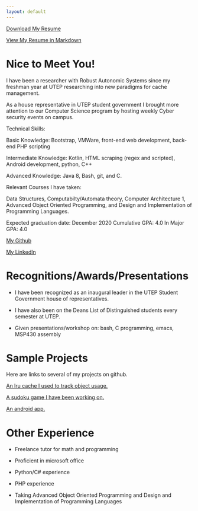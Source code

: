 ```yaml
---
layout: default
---
```


[Download My Resume](resume.pdf)

[View My Resume in Markdown](resume)



# [](#header-1)Nice to Meet You!

I have been a researcher with Robust Autonomic Systems since my freshman year at UTEP researching into new paradigms for cache management.

As a house representative in UTEP student government I brought more attention to our Computer Science program by hosting weekly Cyber security events on campus.

Technical Skills:

Basic Knowledge: Bootstrap, VMWare, front-end web development, back-end PHP scripting

Intermediate Knowledge: Kotlin, HTML scraping (regex and scripted), Android development, python, C++

Advanced Knowledge: Java 8, Bash, git, and C.

Relevant Courses I have taken:

Data Structures, Computabilty/Automata theory, Computer Architecture 1, Advanced Object Oriented Programming, and Design and Implementation of Programming Languages.

Expected graduation date: December 2020
Cumulative GPA: 4.0
In Major GPA: 4.0

[My Github](https://github.com/asdiamond)

[My LinkedIn](https://www.linkedin.com/in/asdiamond/)




# [](#header-1)Recognitions/Awards/Presentations

*   I have been recognized as an inaugural leader in the UTEP Student Government house of representatives.

*   I have also been on the Deans List of Distinguished students every semester at UTEP.

*   Given presentations/workshop on: bash, C programming, emacs, MSP430 assembly

# [](#header-1)Sample Projects

Here are links to several of my projects on github.



[An lru cache I used to track object usage.](https://github.com/asdiamond/cache_csharp)

[A sudoku game I have been working on.](https://github.com/asdiamond/sudoku)

[An android app.](https://github.com/asdiamond/CodeMineProject1)


# [](#header-1)Other Experience

*   Freelance tutor for math and programming

*   Proficient in microsoft office

*   Python/C# experience

*   PHP experience

*   Taking Advanced Object Oriented Programming and Design and Implementation of Programming Languages


